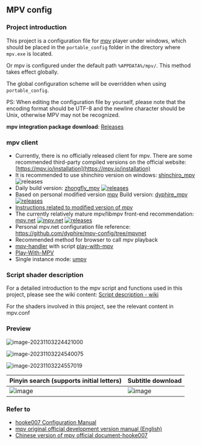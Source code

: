 ## MPV config

### Project introduction

This project is a configuration file for [mpv](https://github.com/mpv-player/mpv) player under windows, which should be placed in the `portable_config` folder in the directory where `mpv.exe` is located.

Or mpv is configured under the default path `%APPDATA%/mpv/`. This method takes effect globally.

The global configuration scheme will be overridden when using `portable_config`.

PS: When editing the configuration file by yourself, please note that the encoding format should be UTF-8 and the newline character should be Unix, otherwise MPV may not be recognized.

**mpv integration package download**: [Releases](https://github.com/dyphire/mpv-config/releases)

### mpv client

- Currently, there is no officially released client for mpv. There are some recommended third-party compiled versions on the official website: [https://mpv.io/installation](https://mpv.io/installation)
- It is recommended to use shinchiro version on windows: [shinchiro_mpv](https://github.com/shinchiro/mpv-winbuild-cmake/releases) ![releases](https://img.shields.io/github/v/release/shinchiro/mpv-winbuild-cmake)
- Daily build version: [zhongfly_mpv](https://github.com/zhongfly/mpv-winbuild) [![releases](https://img.shields.io/github/v/release/zhongfly/mpv-winbuild)](https://github.com/zhongfly/mpv-winbuild/releases)
- Based on personal modified version [mpv](https://github.com/dyphire/mpv/tree/patch) Build version: [dyphire_mpv](https://github.com/dyphire/mpv-winbuild) [![releases ](https://img.shields.io/github/v/release/dyphire/mpv-winbuild)](https://github.com/dyphire/mpv-winbuild/releases)
- [Instructions related to modified version of mpv](https://github.com/dyphire/mpv-config/discussions/7)
- The currently relatively mature mpv/libmpv front-end recommendation: [mpv.net](https://github.com/mpvnet-player/mpv.net) [![mpv.net](https://flat.badgen.net/github/last-commit/mpvnet-player/mpv.net?scale=1.0&cache=1800)](https://github.com/mpvnet-player/mpv.net) [![releases](https://img.shields.io/github/v/release/mpvnet-player/mpv.net)](https://github.com/mpvnet-player/mpv.net/releases)
- Personal mpv.net configuration file reference: https://github.com/dyphire/mpv-config/tree/mpvnet
- Recommended method for browser to call mpv playback
- [mpv-handler](https://github.com/akiirui/mpv-handler) with script [play-with-mpv](https://greasyfork.org/zh-CN/scripts/416271-play-with-mpv)
- [Play-With-MPV](https://github.com/LuckyPuppy514/Play-With-MPV)
- Single instance mode: [umpv](https://github.com/zhongfly/umpv-go)

### Script shader description
For a detailed introduction to the mpv script and functions used in this project, please see the wiki content: [Script description - wiki](https://github.com/dyphire/mpv-config/wiki/脚本说明)

For the shaders involved in this project, see the relevant content in mpv.conf

### Preview

![image-20231103224421000](https://cdn.jsdelivr.net/gh/dyphire/PicGo/img/2023/11/03/image-20231103224421000.png)

![image-20231103224540075](https://cdn.jsdelivr.net/gh/dyphire/PicGo/img/2023/11/03/image-20231103224540075.png)

![image-20231103224557019](https://cdn.jsdelivr.net/gh/dyphire/PicGo/img/2023/11/03/image-20231103224557019.png)

| Pinyin search (supports initial letters) | Subtitle download |
|----------------|----------------|
| ![image](https://cdn.jsdelivr.net/gh/dyphire/PicGo/img/2023/11/03/image-20231103224614449.png) | ![image](https://cdn.jsdelivr.net/gh/dyphire/PicGo/img/2023/11/03/image-20231103224721066.png) |


### Refer to

* [hooke007 Configuration Manual](https://hooke007.github.io/mpv-lazy/mpv.html)
* [mpv original official development version manual (English)](https://mpv.io/manual/master/)
* [Chinese version of mpv official document-hooke007](https://github.com/hooke007/mpv_doc-CN)
